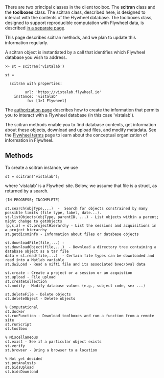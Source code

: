 There are two principal classes in the client toolbox.  The **scitran** class and the **toolboxes** class.  The scitran class, described here, is designed to interact with the contents of the Flywheel database.  The toolboxes class, designed to support reproducible computation with Flywheel data, is described [in a separate page](Toolboxes).

This page describes scitran methods, and we plan to update this information regularly.

A scitran object is instantiated by a call that identifies which Flywheel database you wish to address. 
```
>> st = scitran('vistalab')

st = 

  scitran with properties:

         url: 'https://vistalab.flywheel.io'
    instance: 'vistalab'
          fw: [1×1 Flywheel]
```
The [authorization page](Authorization) describes how to create the information that permits you to interact with a Flywheel database (in this case 'vistalab').

The scitran methods enable you to find database contents, get information about these objects, download and upload files, and modify metadata. See the [Flywheel terms](Flywheel-terms) page to learn about the conceptual organization of information in Flywheel.

## Methods

To create a scitran instance, we use 

    st = scitran('vistalab');

where 'vistalab' is a Flywheel site.  Below, we assume that file is a struct, as returned by a search.


```
(IN PROGRESS; INCOMPLETE)

st.search(objType,...)  -  Search for objects constrained by many possible limits (file type, label, date...).
st.listObjects(objType, parentID, ...) - List objects within a parent; might change to getObjects
[p,s,a] = st.projectHierarchy - List the sessions and acquisitions in a project hierarchy 
st.getdicominfo - Information about files or database objects

st.downloadFile(file,...) -
st.downloadObject(file,...)  - Download a directory tree containing a database object as a tar file
data = st.read(file,...)  - Certain file types can be downloaded and read into a Matlab variable  
st.dwiLoad - Read a nifti file and its associated bvec/bval data

st.create - Create a project or a session or an acquistion
st.upload - File upload
st.createCollection
st.modify - Modify database values (e.g., subject code, sex ...)

st.deleteFile - Delete objects
st.deleteObject - Delete objects

% Computational
st.docker
st.runFunction - Download toolboxes and run a function from a remote site
st.runScript
st.toolbox

% Miscellaneous
st.exist - See if a particular object exists
st.verify
st.browser - Bring a browser to a location

% Not yet decided
st.putAnalysis
st.bidsUpload
st.bidsDownload
```





